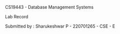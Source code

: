 CS19443 - Database Management Systems

Lab Record

Submitted by : Sharukeshwar P - 220701265 - CSE - E
